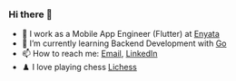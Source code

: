 ### Hi there 👋

<!--
**Youngtard/youngtard** is a ✨ _special_ ✨ repository because its `README.md` (this file) appears on your GitHub profile.

Here are some ideas to get you started:

- 🔭 I’m currently working on ...
- 🌱 I’m currently learning ...
- 👯 I’m looking to collaborate on ...
- 🤔 I’m looking for help with ...
- 💬 Ask me about Flutter, Go, ...
Reach out to work on your mobile app ideas
- 📫 How to reach me: ...
- 😄 Pronouns: ...
- ⚡ Fun fact: ...
- 🔭 I’m currently working on ...
Learn more about me on femisotonwa.com, I write there also
- 🌱 I’m currently learning Backend development with [Go](https://go.dev) Journey with me [here](femisotonwa.com/go)
-->

- 🔭 I work as a Mobile App Engineer (Flutter) at [Enyata](https://enyata.com)
- 🌱 I’m currently learning Backend Development with [Go](https://go.dev)
- 📫 How to reach me: [Email](mailto:sotonwaoluwafemi@gmail.com), [LinkedIn](https://www.linkedin.com/in/femi-sotonwa/)
- ♟️ I love playing chess [Lichess](https://lichess.org/@/youngtard)

<!-- [![Linkedin Badge](https://github-readme-stats.vercel.app/api/top-langs/?username=Youngtard)] -->
<!-- [![Linkedin Badge](https://i.stack.imgur.com/gVE0j.png)](https://www.linkedin.com/in/femi-sotonwa/) -->

